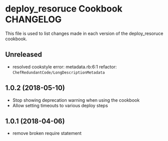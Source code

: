 # deploy_resoruce Cookbook CHANGELOG

This file is used to list changes made in each version of the deploy_resoruce cookbook.

## Unreleased

- resolved cookstyle error: metadata.rb:6:1 refactor: `ChefRedundantCode/LongDescriptionMetadata`

## 1.0.2 (2018-05-10)

- Stop showing deprecation warning when using the cookbook
- Allow setting timeouts to various deploy steps

## 1.0.1 (2018-04-06)

- remove broken require statement
